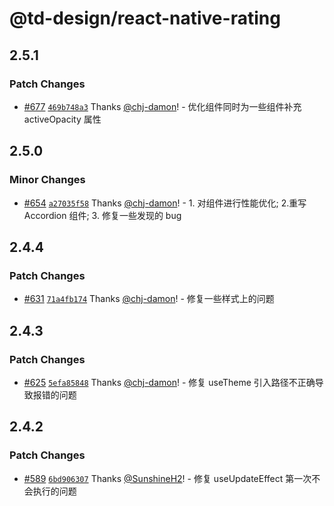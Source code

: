 # @td-design/react-native-rating

## 2.5.1

### Patch Changes

- [#677](https://github.com/thundersdata-frontend/td-design/pull/677) [`469b748a3`](https://github.com/thundersdata-frontend/td-design/commit/469b748a33b288afc288be969a193eae0e2f6d13) Thanks [@chj-damon](https://github.com/chj-damon)! - 优化组件同时为一些组件补充 activeOpacity 属性

## 2.5.0

### Minor Changes

- [#654](https://github.com/thundersdata-frontend/td-design/pull/654) [`a27035f58`](https://github.com/thundersdata-frontend/td-design/commit/a27035f58266c625742c9d03171cedbb913ac199) Thanks [@chj-damon](https://github.com/chj-damon)! - 1. 对组件进行性能优化; 2.重写 Accordion 组件; 3. 修复一些发现的 bug

## 2.4.4

### Patch Changes

- [#631](https://github.com/thundersdata-frontend/td-design/pull/631) [`71a4fb174`](https://github.com/thundersdata-frontend/td-design/commit/71a4fb17491c9bf22d407a3450f49e827a243503) Thanks [@chj-damon](https://github.com/chj-damon)! - 修复一些样式上的问题

## 2.4.3

### Patch Changes

- [#625](https://github.com/thundersdata-frontend/td-design/pull/625) [`5efa85848`](https://github.com/thundersdata-frontend/td-design/commit/5efa858485f78542b293404baa504e11182830bb) Thanks [@chj-damon](https://github.com/chj-damon)! - 修复 useTheme 引入路径不正确导致报错的问题

## 2.4.2

### Patch Changes

- [#589](https://github.com/thundersdata-frontend/td-design/pull/589) [`6bd906307`](https://github.com/thundersdata-frontend/td-design/commit/6bd90630781c3769af64ab0983f8d050daca6c0c) Thanks [@SunshineH2](https://github.com/SunshineH2)! - 修复 useUpdateEffect 第一次不会执行的问题
